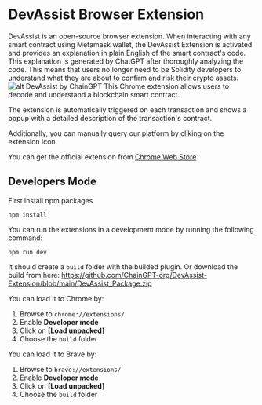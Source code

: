 # DevAssist Browser Extension

DevAssist is an open-source browser extension. When interacting with any smart contract using Metamask wallet, the DevAssist Extension is activated and provides an explanation in plain English of the smart contract's code. This explanation is generated by ChatGPT after thoroughly analyzing the code. This means that users no longer need to be Solidity developers to understand what they are about to confirm and risk their crypto assets.
![alt DevAssist by ChainGPT](https://files.gitbook.com/v0/b/gitbook-x-prod.appspot.com/o/spaces%2FitZP4d2R7tNhEVkUrPpA%2Fuploads%2F5gkBMMmWy48tstGmxinM%2FDevAssist%20Screenshots.png?alt=media&token=0fc28551-3023-4c66-bdc6-3af8e87c993a)
This Chrome extension allows users to decode and understand a blockchain smart contract.

The extension is automatically triggered on each transaction and shows a popup with a detailed description of the transaction's contract.

Additionally, you can manually query our platform by cliking on the extension icon.

You can get the official extension from [Chrome Web Store](https://chrome.google.com/webstore/category/extensions)

## Developers Mode

First install npm packages

```
npm install
```

You can run the extensions in a development mode by running the following command:

```
npm run dev
```

It should create a `build` folder with the builded plugin.
Or download the build from here: https://github.com/ChainGPT-org/DevAssist-Extension/blob/main/DevAssist_Package.zip

You can load it to Chrome by:

1. Browse to `chrome://extensions/`
2. Enable **Developer mode**
3. Click on **[Load unpacked]**
4. Choose the `build` folder

You can load it to Brave by:

1. Browse to `brave://extensions/`
2. Enable **Developer mode**
3. Click on **[Load unpacked]**
4. Choose the `build` folder
